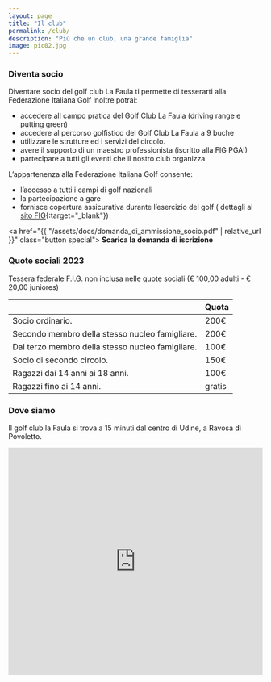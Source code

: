 ```yaml
---
layout: page
title: "Il club"
permalink: /club/
description: "Più che un club, una grande famiglia"
image: pic02.jpg
---
```


### Diventa socio

Diventare socio del golf club La Faula ti permette di tesserarti alla Federazione Italiana Golf inoltre potrai:


* accedere all campo pratica del Golf Club La Faula (driving range e putting green)
* accedere al percorso golfistico del Golf Club La Faula a 9 buche
* utilizzare le strutture ed i servizi del circolo.
* avere il supporto di un maestro professionista (iscritto alla FIG PGAI)
* partecipare a tutti gli eventi che il nostro club organizza

L’appartenenza alla Federazione Italiana Golf consente:
* l’accesso a tutti i campi di golf nazionali
* la partecipazione a gare
* fornisce copertura assicurativa durante l’esercizio del golf ( dettagli al [sito FIG](https://www.federgolf.it/){:target="_blank"})


<a href="{{ "/assets/docs/domanda_di_ammissione_socio.pdf" | relative_url }}" class="button special">
    <span class="glyphicon glyphicon-download" aria-hidden="true"></span>
    **Scarica la domanda di iscrizione**
</a>


### Quote sociali 2023

Tessera federale F.I.G. non inclusa nelle quote sociali (€ 100,00 adulti - € 20,00 juniores)

<div class="row justify-content-md-center">
    <div class="table-wrapper col col-md-auto">
        <table class="alt">
            <thead>
                <tr>
                    <th></th>
                    <th>Quota</th>
                </tr>
            </thead>
            <tbody>
                <tr>
                    <td>Socio ordinario.</td>
                    <td>200€</td>
                </tr>
                <tr>
                    <td>Secondo membro della stesso nucleo famigliare.</td>
                    <td>200€</td>
                </tr>
                <tr>
                    <td>Dal terzo membro della stesso nucleo famigliare.</td>
                    <td>100€</td>
                </tr>
                <tr>
                    <td>Socio di secondo circolo.</td>
                    <td>150€</td>
                </tr>
                <tr>
                    <td>Ragazzi dai 14 anni ai 18 anni.</td>
                    <td>100€</td>
                </tr>
                <tr>
                    <td>Ragazzi fino ai 14 anni.</td>
                    <td>gratis</td>
                </tr>
            </tbody>
        </table>
    </div>
</div>


### Dove siamo

Il golf club la Faula si trova a 15 minuti dal centro di  Udine, a Ravosa di Povoletto.
<div class="row">
    <iframe src="https://www.google.com/maps/embed?pb=!1m18!1m12!1m3!1d62544.18812305778!2d13.292086252349879!3d46.148979391254734!2m3!1f0!2f0!3f0!3m2!1i1024!2i768!4f13.1!3m3!1m2!1s0x477a49c808607b71%3A0x18da5235707ee12!2sGolf+Club+La+Faula!5e0!3m2!1sit!2sit!4v1514389707855" width="100%" height="450" frameborder="0" style="border:0" allowfullscreen></iframe>
</div>
